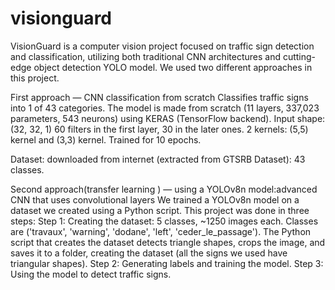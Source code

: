 # visionguard
VisionGuard is a computer vision project focused on traffic sign detection and classification, utilizing both traditional CNN architectures and cutting-edge object detection YOLO model.
We used two different approaches in this project.

First approach — CNN classification from scratch
Classifies traffic signs into 1 of 43 categories.
The model is made from scratch (11 layers, 337,023 parameters, 543 neurons) using KERAS (TensorFlow backend).
Input shape: (32, 32, 1)
60 filters in the first layer, 30 in the later ones.
2 kernels: (5,5) kernel and (3,3) kernel.
Trained for 10 epochs.

Dataset: downloaded from internet (extracted from GTSRB Dataset): 43 classes.

Second approach(transfer learning ) — using a YOLOv8n model:advanced CNN that uses convolutional layers
We trained a YOLOv8n model on a dataset we created using a Python script.
This project was done in three steps:
Step 1: Creating the dataset: 5 classes, ~1250 images each.
Classes are ('travaux', 'warning', 'dodane', 'left', 'ceder_le_passage').
The Python script that creates the dataset detects triangle shapes, crops the image, and saves it to a folder, creating the dataset (all the signs we used have triangular shapes).
Step 2: Generating labels and training the model.
Step 3: Using the model to detect traffic signs.
